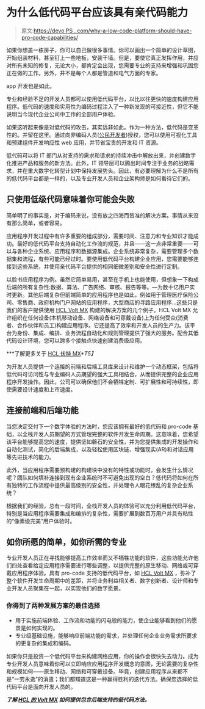 # 为什么低代码平台应该具有亲代码能力

> 原文:[https://devo PS . com/why-a-low-code-platform-should-have-pro-code-capabilities/](https://devops.com/why-a-low-code-platform-should-have-pro-code-capabilities/)

如果你想盖一栋房子，你可以自己做很多事情。你可以画出一个简单的设计草图，开始组装材料，甚至钉上一些地板，安装干墙。但是，要使它真正发挥作用，并应对所有未知的修复，无论大小，都肯定会出现，您需要专业的支持来增强和巩固您正在做的工作。另外，并不是每个人都是管道和电气方面的专家。

app 开发也是如此。

专业和经验不足的开发人员都可以使用低代码平台，以比以往更快的速度构建应用程序。低代码的速度和实用性为编码过程注入了一种新发现的可接近性，但它不能说明当今现代企业公司中工作的全部用户体验。

如果这听起来像是对低代码的攻击，其实远非如此。作为一种方法，低代码是变革性的。并留在这里。通过向非编码人员([公民开发者](https://devops.com/?s=citizen%20developers))授权，您可以使用可视化工具和预建组件开发响应性 web 应用，并节省宝贵的开发和 IT 资源。

低代码可以将 IT 部门从对支持的需求和请求的持续冲击中解放出来，并创建数字化推进产品和服务的新方法。此外，IT 领导层可以腾出时间专注于业务的战略需求，并在重大数字化转型计划中保持发展势头。因此，有必要理解为什么不是所有的低代码平台都是一样的，以及专业开发人员和企业架构师是如何看待它们的。

## 只使用低级代码意味着你可能会失败

简单明了的事实是，对于编码来说，没有放之四海而皆准的解决方案。事情从来没有那么简单，或者容易。

应用程序开发过程中有许多重要的组成部分，需要时间、注意力和专业知识才能成功。最好的低代码平台支持自动化工作流的规范，并且——这一点非常重要——可以与各种企业系统、应用程序和数据源集成。企业系统非常复杂，需要管理多个数据集和流程，有些可能已经过时。要使用低代码平台构建企业应用，您需要能够连接到这些系统，并使用亲代码平台提供的相同细微差别和安全性进行定制。

以脸书应用程序为例。虽然它简单易用，甚至在手机上也能使用，但想象一下构成后端的所有复杂性:数据、算法、广告网络、审核、报告等等。—为数十亿用户实时更新。其他后端复杂但前端简单的应用程序也是如此，例如用于管理医疗保险公司、零售商、政府机构门户网站的应用程序，大型商店的寻路应用程序…这些只是我们的客户提供使用 [HCL Volt MX](https://www.hcltechsw.com/products/volt-mx) 构建的解决方案的几个例子。HCL Volt MX 允许组织在任何设备(本机移动设备、网络设备和可穿戴设备)上为任何受众(消费者、合作伙伴和员工)构建应用程序。它还提高了效率和开发人员的生产力。该平台为身份、集成、编排、业务流程自动化和规则管理提供了强大的服务。配合其低代码设计环境，您可以跨多个接触点快速创建消费级应用。

***了解更多关于 [HCL 伏特 MX](https://leap.hcltechsw.com/apps/anon/org/app/3cfa4414-1055-458b-8b32-db6f4dff158d/launch/index.html?form=F_Form1)**T5】*

为开发人员提供一个连接的前端和后端工具库来设计和维护一个动态框架，包括将低代码可访问性与专业编码人员期望的强大工具相结合，从而提供完整的企业应用程序开发操作。因此，公司可以确保他们不会牺牲定制、可扩展性和可持续性，即使需要设计速度和上市速度。

## 连接前端和后端功能

当您决定交付下一个数字体验的方法时，您应该拥有最好的低代码和 pro-code 基础，以全栈开发人员期望的方式管理完整的软件开发生命周期。这意味着，您希望该平台能够提高您的速度，提供坚如磐石的安全性，并为您提供集成的开发操作和自动化测试，简化的后端集成，以及轻松使用区块链、增强现实(AR)和对话应用等先进技术的能力。

此外，当应用程序需要预构建的构建块中没有的特性或功能时，会发生什么情况呢？团队如何填补连接到现有企业系统时不可避免出现的空白？低代码将如何在所有独特的工作流程中提供最高级别的安全性，并处理令人眼花缭乱的复杂企业系统？

根据我们的经验，总有一段时间，全栈开发人员的体验可以充分利用低代码平台，特别是当应用程序需要集成和编排的复杂性，需要扩展到数百万用户并具有粘性的“像素级完美”用户体验时。

## 如你所愿的简单，如你所需的专业

专业开发人员正在寻找能够提高工作效率而又不牺牲功能的软件，这些功能允许他们四处查看给定应用程序需要进行哪些调整，以提供完整的原生移动、网络或可穿戴应用程序体验。具有 pro-code 支持的低代码平台，如 [HCL Volt MX](https://www.hcltechsw.com/wps/portal/products/volt-mx/developer-resources) ，弥补了整个软件开发生命周期中的差距，并将业务利益相关者、数字创新者、设计师和专业开发人员聚集在一起，以实现他们的数字愿景。

### 你得到了两种发展方案的最佳选择

*   用于实施前端体验、工作流和功能的闪电般的能力，使企业能够看到他们的愿景是如何实现的。
*   专业级基础设施，能够响应前端功能的需求，并处理任何企业业务需求所要求的更复杂的集成和编码。

如果你只是投资一个低代码平台来构建网络应用，你的操作会很快失去动力。成为专业开发人员意味着你可以立即响应应用程序开发概念的意图，无论需要的复杂性和规模如何——原生移动、网络和可穿戴设备。毕竟，创建应用程序从来都不是“一劳永逸”的消遣；我们都知道这是一种赢得胜利的迭代方法。确保您选择的低代码平台是面向开发人员的。

***了解 [HCL 的 Volt MX](https://www.hcltechsw.com/products/volt-mx) 如何提供包含后端支持的低代码方法。***